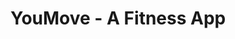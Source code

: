  # YouMove -  A Fitness App 

<!--- ## Overview --->

<!--- ## Table of Contents --->

<!--- ## User Story --->

<!--- ## Difficulties/Unsolved Problems --->

<!--- ## Future Development --->

<!--- ## Demo --->

<!--- ## Tools and Technology Used  // Techstack --->

<!--- ## Database Diagram --->

<!--- ## Wireframe --->

<!--- ### Project Structure - Links for files and components --->

<!--- ## Installation --->

<!--- ## Acknowledgement --->

<!--- ## Resources --->



